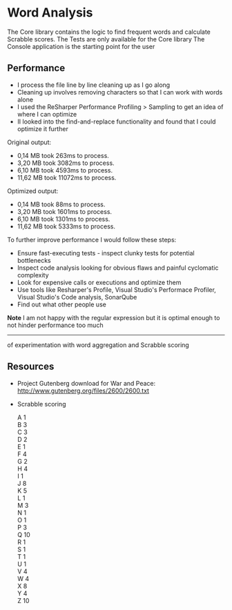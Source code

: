 # Word Analysis

The Core library contains the logic to find frequent words and calculate Scrabble scores.
The Tests are only available for the Core library
The Console application is the starting point for the user

## Performance

* I process the file line by line cleaning up as I go along
* Cleaning up involves removing characters so that I can work with words alone
* I used the ReSharper Performance Profiling > Sampling to get an idea of where I can optimize
* II looked into the find-and-replace functionality and found that I could optimize it further

Original output:

  * 0,14 MB took 263ms to process.
  * 3,20 MB took 3082ms to process.
  * 6,10 MB took 4593ms to process.
  * 11,62 MB took 11072ms to process.

Optimized output:

  * 0,14 MB took 88ms to process.
  * 3,20 MB took 1601ms to process.
  * 6,10 MB took 1301ms to process.
  * 11,62 MB took 5333ms to process.

To further improve performance I would follow these steps:

* Ensure fast-executing tests - inspect clunky tests for potential bottlenecks
* Inspect code analysis looking for obvious flaws and painful cyclomatic complexity
* Look for expensive calls or executions and optimize them
* Use tools like Resharper's Profile, Visual Studio's Performace Profiler, Visual Studio's Code analysis, SonarQube
* Find out what other people use

**Note** I am not happy with the regular expression but it is optimal enough to not hinder performance too much

---

 of experimentation with word aggregation and Scrabble scoring

## Resources

* Project Gutenberg download for War and Peace: http://www.gutenberg.org/files/2600/2600.txt
* Scrabble scoring

    A 1    
    B 3    
    C 3    
    D 2    
    E 1    
    F 4    
    G 2    
    H 4    
    I 1    
    J 8    
    K 5    
    L 1    
    M 3    
    N 1    
    O 1    
    P 3    
    Q 10    
    R 1    
    S 1    
    T 1    
    U 1    
    V 4    
    W 4    
    X 8    
    Y 4    
    Z 10    
